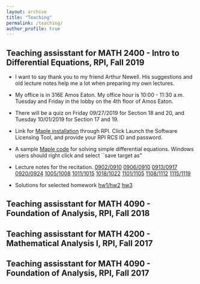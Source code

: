 ```yaml
---
layout: archive
title: "Teaching"
permalink: /teaching/
author_profile: true
---
```


Teaching assisstant for MATH 2400 - Intro to Differential Equations, RPI, Fall 2019
------------
- I want to say thank you to my friend Arthur Newell. His suggestions and old lecture notes help me a lot when preparing my own lectures.

- My office is in 316E Amos Eaton. My office hour is 10:00 - 11:30 a.m. Tuesday and Friday in the lobby on the 4th floor of Amos Eaton.

- There will be a quiz on Friday 09/27/2019 for Section 18 and 20, and Tuesday 10/01/2019 for Section 17 and 19.

- Link for [Maple installation](https://dotcio.rpi.edu/services/software-labs) through RPI. Click Launch the Software Licensing Tool, and provide your RPI RCS ID and password. 

- A sample [Maple code](https://zhichaopengmath.github.io/files/ta/MapleSampleCode.mw) for solving simple differential equations. Windows users should right click and select ``save target as"

- Lecture notes for the recitation.  [0902/0910](https://zhichaopengmath.github.io/files/ta/FirstClassNotes.pdf) [0906/0910](https://zhichaopengmath.github.io/files/ta/notes0906.pdf) [0913/0917](https://zhichaopengmath.github.io/files/ta/notes0913.pdf) [0920/0924](https://zhichaopengmath.github.io/files/ta/notes0924.pdf) [1005/1008](https://zhichaopengmath.github.io/files/ta/notes1008.pdf) [1011/1015](https://zhichaopengmath.github.io/files/ta/notes1016.pdf) [1018/1022](https://zhichaopengmath.github.io/files/ta/notes1018.pdf) [1101/1105](https://zhichaopengmath.github.io/files/ta/notes1101.pdf) [1108/1112](https://zhichaopengmath.github.io/files/ta/notes1112.pdf) [1115/1119](https://zhichaopengmath.github.io/files/ta/notes1115.pdf)

- Solutions for selected homework [hw1/hw2](https://zhichaopengmath.github.io/files/ta/hw1-hw2.pdf) [hw3](https://zhichaopengmath.github.io/files/ta/hw3.pdf)

Teaching assisstant for MATH 4090 - Foundation of Analysis, RPI, Fall 2018
---------

Teaching assisstant for MATH 4200 - Mathematical Analysis I, RPI, Fall 2017
---------

Teaching assisstant for MATH 4090 - Foundation of Analysis, RPI, Fall 2017
----------





